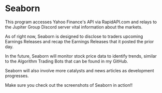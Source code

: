 # Seaborn

This program accesses Yahoo Finance's API via RapidAPI.com and relays to the Jupiter Group Discord server vital information about the markets.

As of right now, Seaborn is designed to disclose to traders upcoming Earnings Releases and recap the Earnings Releases that it posted the prior day.

In the future, Seaborn will monitor stock price data to identify trends, similar to the Algorithm Trading Bots that can be found in my GitHub. 

Seaborn will also involve more catalysts and news articles as development progresses.


Make sure you check out the screenshots of Seaborn in action!!
